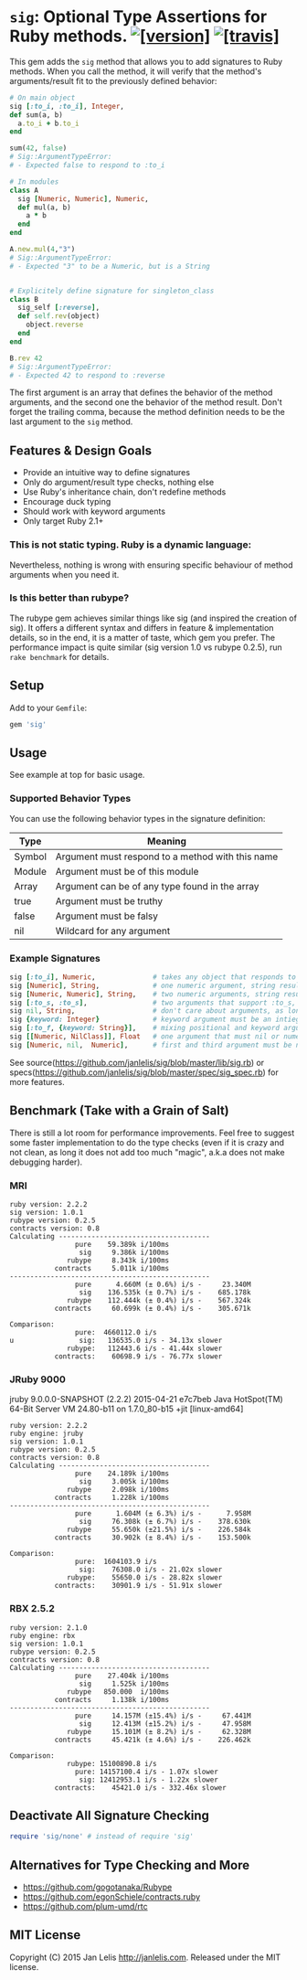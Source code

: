 # `sig`: Optional Type Assertions for Ruby methods. [![[version]](https://badge.fury.io/rb/sig.svg)](http://badge.fury.io/rb/sig)  [![[travis]](https://travis-ci.org/janlelis/sig.png)](https://travis-ci.org/janlelis/sig)

This gem adds the `sig` method that allows you to add signatures to Ruby methods. When you call the method, it will verify that the method's arguments/result fit to the previously defined behavior:

```ruby
# On main object
sig [:to_i, :to_i], Integer,
def sum(a, b)
  a.to_i + b.to_i
end

sum(42, false)
# Sig::ArgumentTypeError:
# - Expected false to respond to :to_i

# In modules
class A
  sig [Numeric, Numeric], Numeric,
  def mul(a, b)
    a * b
  end
end

A.new.mul(4,"3")
# Sig::ArgumentTypeError:
# - Expected "3" to be a Numeric, but is a String


# Explicitely define signature for singleton_class
class B
  sig_self [:reverse],
  def self.rev(object)
    object.reverse
  end
end

B.rev 42
# Sig::ArgumentTypeError:
# - Expected 42 to respond to :reverse
```

The first argument is an array that defines the behavior of the method arguments, and the second one the behavior of the method result. Don't forget the trailing comma, because the method definition needs to be the last argument to the `sig` method.

## Features & Design Goals
* Provide an intuitive way to define signatures
* Only do argument/result type checks, nothing else
* Use Ruby's inheritance chain, don't redefine methods
* Encourage duck typing
* Should work with keyword arguments
* Only target Ruby 2.1+

### This is not static typing. Ruby is a dynamic language:

Nevertheless, nothing is wrong with ensuring specific behaviour of method arguments when you need it.

### Is this better than rubype?

The rubype gem achieves similar things like sig (and inspired the creation of sig). It offers a different syntax and differs in feature & implementation details, so in the end, it is a matter of taste, which gem you prefer. The performance impact is quite similar (sig version 1.0 vs rubype 0.2.5), run `rake benchmark` for details.

## Setup

Add to your `Gemfile`:

```ruby
gem 'sig'
```

## Usage

See example at top for basic usage.

### Supported Behavior Types

You can use the following behavior types in the signature definition:

Type    | Meaning
------- | -------
Symbol  | Argument must respond to a method with this name
Module  | Argument must be of this module
Array   | Argument can be of any type found in the array
true    | Argument must be truthy
false   | Argument must be falsy
nil     | Wildcard for any argument

### Example Signatures

```ruby
sig [:to_i], Numeric,              # takes any object that responds to :to_i as argument, numeric result
sig [Numeric], String,             # one numeric argument, string result
sig [Numeric, Numeric], String,    # two numeric arguments, string result
sig [:to_s, :to_s],                # two arguments that support :to_s, don't care about result
sig nil, String,                   # don't care about arguments, as long result is string
sig {keyword: Integer}             # keyword argument must be an intieger
sig [:to_f, {keyword: String}],    # mixing positional and keyword arguments is possible
sig [[Numeric, NilClass]], Float   # one argument that must nil or numeric, result must be float
sig [Numeric, nil,  Numeric],      # first and third argument must be numeric, don't care about type of second
```

See source(https://github.com/janlelis/sig/blob/master/lib/sig.rb) or specs(https://github.com/janlelis/sig/blob/master/spec/sig_spec.rb) for more features.

## Benchmark (Take with a Grain of Salt)

There is still a lot room for performance improvements. Feel free to suggest some faster implementation to do the type checks (even if it is crazy and not clean, as long it does not add too much "magic", a.k.a does not make debugging harder).

### MRI

```
ruby version: 2.2.2
sig version: 1.0.1
rubype version: 0.2.5
contracts version: 0.8
Calculating -------------------------------------
                pure    59.389k i/100ms
                 sig     9.386k i/100ms
              rubype     8.343k i/100ms
           contracts     5.011k i/100ms
-------------------------------------------------
                pure      4.660M (± 0.6%) i/s -     23.340M
                 sig    136.535k (± 0.7%) i/s -    685.178k
              rubype    112.444k (± 0.4%) i/s -    567.324k
           contracts     60.699k (± 0.4%) i/s -    305.671k

Comparison:
                pure:  4660112.0 i/s
u                sig:   136535.0 i/s - 34.13x slower
              rubype:   112443.6 i/s - 41.44x slower
           contracts:    60698.9 i/s - 76.77x slower
```

### JRuby 9000

jruby 9.0.0.0-SNAPSHOT (2.2.2) 2015-04-21 e7c7beb Java HotSpot(TM) 64-Bit Server VM 24.80-b11 on 1.7.0_80-b15 +jit [linux-amd64]


```
ruby version: 2.2.2
ruby engine: jruby
sig version: 1.0.1
rubype version: 0.2.5
contracts version: 0.8
Calculating -------------------------------------
                pure    24.189k i/100ms
                 sig     3.005k i/100ms
              rubype     2.098k i/100ms
           contracts     1.228k i/100ms
-------------------------------------------------
                pure      1.604M (± 6.3%) i/s -      7.958M
                 sig     76.308k (± 6.7%) i/s -    378.630k
              rubype     55.650k (±21.5%) i/s -    226.584k
           contracts     30.902k (± 8.4%) i/s -    153.500k

Comparison:
                pure:  1604103.9 i/s
                 sig:    76308.0 i/s - 21.02x slower
              rubype:    55650.0 i/s - 28.82x slower
           contracts:    30901.9 i/s - 51.91x slower
```

### RBX 2.5.2

```
ruby version: 2.1.0
ruby engine: rbx
sig version: 1.0.1
rubype version: 0.2.5
contracts version: 0.8
Calculating -------------------------------------
                pure    27.404k i/100ms
                 sig     1.525k i/100ms
              rubype   850.000  i/100ms
           contracts     1.138k i/100ms
-------------------------------------------------
                pure     14.157M (±15.4%) i/s -     67.441M
                 sig     12.413M (±15.2%) i/s -     47.958M
              rubype     15.101M (± 8.2%) i/s -     62.328M
           contracts     45.421k (± 4.6%) i/s -    226.462k

Comparison:
              rubype: 15100890.8 i/s
                pure: 14157100.4 i/s - 1.07x slower
                 sig: 12412953.1 i/s - 1.22x slower
           contracts:    45421.0 i/s - 332.46x slower
```

## Deactivate All Signature Checking

```ruby
require 'sig/none' # instead of require 'sig'
```

## Alternatives for Type Checking and More

- https://github.com/gogotanaka/Rubype
- https://github.com/egonSchiele/contracts.ruby
- https://github.com/plum-umd/rtc

## MIT License

Copyright (C) 2015 Jan Lelis <http://janlelis.com>. Released under the MIT license.
